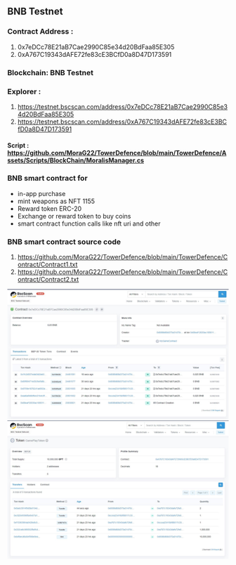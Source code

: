 
## BNB Testnet

### Contract Address : 
1) 0x7eDCc78E21aB7Cae2990C85e34d20BdFaa85E305
2) 0xA767C19343dAFE72fe83cE3BCfD0a8D47D173591

### Blockchain: BNB Testnet
### Explorer : 
1) https://testnet.bscscan.com/address/0x7eDCc78E21aB7Cae2990C85e34d20BdFaa85E305
2) https://testnet.bscscan.com/address/0xA767C19343dAFE72fe83cE3BCfD0a8D47D173591

#### Script : https://github.com/MoraG22/TowerDefence/blob/main/TowerDefence/Assets/Scripts/BlockChain/MoralisManager.cs

### BNB smart contract for
* in-app purchase
* mint weapons as NFT 1155
* Reward token ERC-20
* Exchange or reward token to buy coins
* smart contract function calls like nft uri and other


### BNB smart contract source code
1) https://github.com/MoraG22/TowerDefence/blob/main/TowerDefence/Contract/Contract1.txt
2) https://github.com/MoraG22/TowerDefence/blob/main/TowerDefence/Contract/Contract2.txt

![Use](/Images/TDB_3.jpg)
![Use](/Images/TDB_4.jpg)

